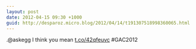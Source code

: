 ```yaml
---
layout: post
date: 2012-04-15 09:30 +1000
guid: http://desparoz.micro.blog/2012/04/14/t191307518998360065.html
---
```

.@askegg I think you mean [t.co/42qfeuvc](http://t.co/42qfeuvc) #GAC2012
